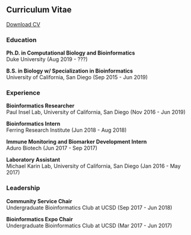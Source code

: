 ## Curriculum Vitae

[Download CV](https://kmoyung.github.io/CV_KevinMoyung.pdf)


### Education

**Ph.D. in Computational Biology and Bioinformatics**     
Duke University (Aug 2019 - ???)   


**B.S. in Biology w/ Specialization in Bioinformatics**     
University of California, San Diego (Sep 2015 - Jun 2019)      


### Experience

**Bioinformatics Researcher**     
Paul Insel Lab, University of California, San Diego (Nov 2016 - Jun 2019)   

**Bioinformatics Intern**     
Ferring Research Institute (Jun 2018 - Aug 2018)   

**Immune Monitoring and Biomarker Development Intern**      
Aduro Biotech (Jun 2017 - Sep 2017)   

**Laboratory Assistant**     
Michael Karin Lab, University of California, San Diego (Jan 2016 - May 2017)   


### Leadership

**Community Service Chair**   
Undergraduate Bioinformatics Club at UCSD (Sep 2017 - Jun 2018)       

**Bioinformatics Expo Chair**    
Undergraduate Bioinformatics Club at UCSD (Mar 2017 - Jun 2017)     
